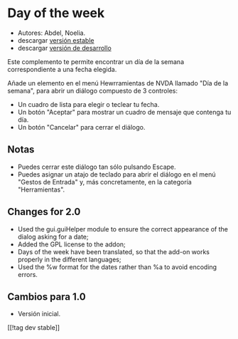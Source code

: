 # Day of the week #

*	 Autores: Abdel, Noelia.
*	 descargar [versión estable][1]
*	 descargar [versión de desarrollo][2]

Este complemento te permite encontrar un día de la semana correspondiente a
una fecha elegida.

Añade un elemento en el menú Hewrramientas de NVDA llamado "Día de la
semana", para abrir un diálogo compuesto de 3 controles:

*	 Un cuadro de lista para elegir o teclear tu fecha.
*	 Un botón "Aceptar" para mostrar un cuadro de mensaje que contenga tu día.
*	 Un botón "Cancelar" para cerrar el diálogo.

## Notas ##
*	 Puedes cerrar este diálogo tan sólo pulsando Escape.
*	 Puedes asignar un atajo de teclado para abrir el diálogo en el menú
   "Gestos de Entrada" y, más concretamente, en la categoría "Herramientas".

## Changes for 2.0 ##

*	 Used the gui.guiHelper module to ensure the correct appearance of the
   dialog asking for a date;
*	 Added the GPL license to the addon;
*	 Days of the week have been translated, so that the add-on works properly
   in the different languages;
*	 Used the %w format for the dates rather than %a to avoid encoding errors.

## Cambios para 1.0 ##

*	 Versión inicial.

[[!tag dev stable]]

[1]: https://addons.nvda-project.org/files/get.php?file=dw

[2]: https://addons.nvda-project.org/files/get.php?file=dw-dev
